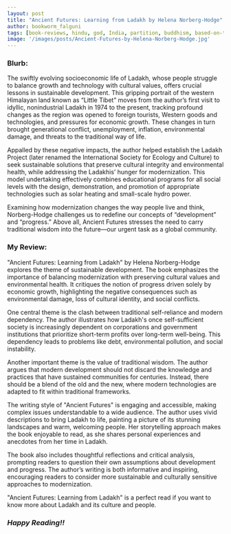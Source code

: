 ```yaml
---
layout: post
title: "Ancient Futures: Learning from Ladakh by Helena Norberg-Hodge"
author: bookworm_falguni
tags: [book-reviews, hindu, god, India, partition, buddhism, based-on-true-story, non-fiction, spiritual, guide, life, old-age, gratitude, spirituality, personality, economics, government, family, village, community, nature, universe, birds, animals, travel, mountaineering, research, food]
image: '/images/posts/Ancient-Futures-by-Helena-Norberg-Hodge.jpg'
---
```


### **Blurb:**
The swiftly evolving socioeconomic life of Ladakh, whose people struggle to balance growth and technology with cultural values, offers crucial lessons in sustainable development. This gripping portrait of the western Himalayan land known as “Little Tibet” moves from the author’s first visit to idyllic, nonindustrial Ladakh in 1974 to the present, tracking profound changes as the region was opened to foreign tourists, Western goods and technologies, and pressures for economic growth. These changes in turn brought generational conflict, unemployment, inflation, environmental damage, and threats to the traditional way of life.

Appalled by these negative impacts, the author helped establish the Ladakh Project (later renamed the International Society for Ecology and Culture) to seek sustainable solutions that preserve cultural integrity and environmental health, while addressing the Ladakhis’ hunger for modernization. This model undertaking effectively combines educational programs for all social levels with the design, demonstration, and promotion of appropriate technologies such as solar heating and small-scale hydro power.

Examining how modernization changes the way people live and think, Norberg-Hodge challenges us to redefine our concepts of “development” and “progress.” Above all, Ancient Futures stresses the need to carry traditional wisdom into the future—our urgent task as a global community.

### **My Review:**
"Ancient Futures: Learning from Ladakh" by Helena Norberg-Hodge explores the theme of sustainable development. The book emphasizes the importance of balancing modernization with preserving cultural values and environmental health. It critiques the notion of progress driven solely by economic growth, highlighting the negative consequences such as environmental damage, loss of cultural identity, and social conflicts.

One central theme is the clash between traditional self-reliance and modern dependency. The author illustrates how Ladakh's once self-sufficient society is increasingly dependent on corporations and government institutions that prioritize short-term profits over long-term well-being. This dependency leads to problems like debt, environmental pollution, and social instability.

Another important theme is the value of traditional wisdom. The author argues that modern development should not discard the knowledge and practices that have sustained communities for centuries. Instead, there should be a blend of the old and the new, where modern technologies are adapted to fit within traditional frameworks.

The writing style of "Ancient Futures" is engaging and accessible, making complex issues understandable to a wide audience. The author uses vivid descriptions to bring Ladakh to life, painting a picture of its stunning landscapes and warm, welcoming people. Her storytelling approach makes the book enjoyable to read, as she shares personal experiences and anecdotes from her time in Ladakh. 

The book also includes thoughtful reflections and critical analysis, prompting readers to question their own assumptions about development and progress. The author’s writing is both informative and inspiring, encouraging readers to consider more sustainable and culturally sensitive approaches to modernization.

"Ancient Futures: Learning from Ladakh" is a perfect read if you want to know more about Ladakh and its culture and people.

### ***Happy Reading!!***
